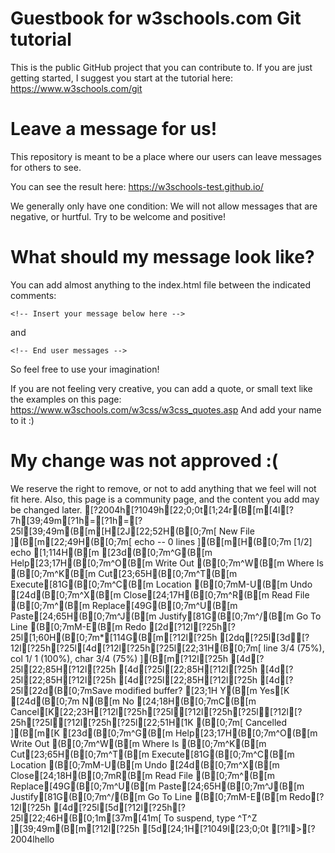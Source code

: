 # Guestbook for w3schools.com Git tutorial

This is the public GitHub project that you can contribute to.
If you are just getting started, I suggest you start at the tutorial here: https://www.w3schools.com/git

# Leave a message for us!
This repository is meant to be a place where our users can leave messages for others to see.

You can see the result here: https://w3schools-test.github.io/

We generally only have one condition: 
We will not allow messages that are negative, or hurtful. Try to be welcome and positive!

# What should my message look like?

You can add almost anything to the index.html file between the indicated comments:

`<!-- Insert your message below here -->`

and

`<!-- End user messages -->`

So feel free to use your imagination!

If you are not feeling very creative, you can add a quote, or small text like the examples on this page: https://www.w3schools.com/w3css/w3css_quotes.asp
And add your name to it :)

# My change was not approved :(

We reserve the right to remove, or not to add anything that we feel will not fit here.
Also, this page is a community page, and the content you add may be changed later.
[?2004h[?1049h[22;0;0t[1;24r(B[m[4l[?7h[39;49m[?1h=[?1h=[?25l[39;49m(B[m[H[2J[22;52H(B[0;7m[ New File ](B[m[22;49H(B[0;7m[ echo -- 0 lines ](B[m[H(B[0;7m  [1/2]                                               echo                                                         [1;114H(B[m[23d(B[0;7m^G(B[m Help[23;17H(B[0;7m^O(B[m Write Out    (B[0;7m^W(B[m Where Is     (B[0;7m^K(B[m Cut[23;65H(B[0;7m^T(B[m Execute[81G(B[0;7m^C(B[m Location     (B[0;7mM-U(B[m Undo[24d(B[0;7m^X(B[m Close[24;17H(B[0;7m^R(B[m Read File    (B[0;7m^\(B[m Replace[49G(B[0;7m^U(B[m Paste[24;65H(B[0;7m^J(B[m Justify[81G(B[0;7m^/(B[m Go To Line   (B[0;7mM-E(B[m Redo[2d[?12l[?25h[?25l[1;60H(B[0;7m*[114G(B[m[?12l[?25h[2dq[?25l[3d[?12l[?25h[?25l[4d[?12l[?25h[?25l[22;31H(B[0;7m[ line  3/4 (75%), col  1/ 1 (100%), char  3/4 (75%) ](B[m[?12l[?25h[4d[?25l[22;85H[?12l[?25h[4d[?25l[22;85H[?12l[?25h[4d[?25l[22;85H[?12l[?25h[4d[?25l[22;85H[?12l[?25h[4d[?25l[22d(B[0;7mSave modified buffer?                                                                                              [23;1H Y(B[m Yes[K[24d(B[0;7m N(B[m No   [24;18H(B[0;7mC(B[m Cancel[K[22;23H[?12l[?25h[?25l[?12l[?25h[?25l[?12l[?25h[?25l[?12l[?25h[?25l[22;51H[1K (B[0;7m[ Cancelled ](B[m[K[23d(B[0;7m^G(B[m Help[23;17H(B[0;7m^O(B[m Write Out    (B[0;7m^W(B[m Where Is     (B[0;7m^K(B[m Cut[23;65H(B[0;7m^T(B[m Execute[81G(B[0;7m^C(B[m Location     (B[0;7mM-U(B[m Undo[24d(B[0;7m^X(B[m Close[24;18H(B[0;7mR(B[m Read File    (B[0;7m^\(B[m Replace[49G(B[0;7m^U(B[m Paste[24;65H(B[0;7m^J(B[m Justify[81G(B[0;7m^/(B[m Go To Line   (B[0;7mM-E(B[m Redo[?12l[?25h[4d[?25l[5d[?12l[?25h[?25l[22;46H(B[0;1m[37m[41m[ To suspend, type ^T^Z ][39;49m(B[m[?12l[?25h[5d[24;1H[?1049l[23;0;0t[?1l>[?2004lhello
